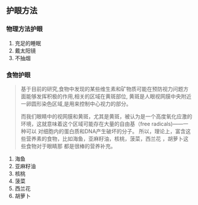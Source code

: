 ## 护眼方法

### 物理方法护眼

1. 充足的睡眠
2. 戴太阳镜
3. 不抽烟

### 食物护眼

> 基于目前的研究,食物中发现的某些维生素和矿物质可能在预防视力问题方面能够发挥积极的作用,相关的区域在黄斑部位,
> 黄斑是人眼视网膜中央附近一卵圆形染色区域,是用来控制中心视力的部分。 
> 
> 而我们眼睛中的视网膜和黄斑，尤其是黄斑，被认为是一个高度氧化应激的环境，这就意味着这个区域可能存在大量的自由基（free radicals)——一种可以
> 对细胞内的蛋白质和DNA产生破坏的分子。 所以，理论上，富含这些营养素的食物，比如海鱼，亚麻籽油，核桃，菠菜，西兰花 ，胡萝卜这些食物对于眼睛那
> 都是很棒的营养补充。

1. 海鱼
2. 亚麻籽油
3. 核桃
4. 菠菜
5. 西兰花
6. 胡萝卜